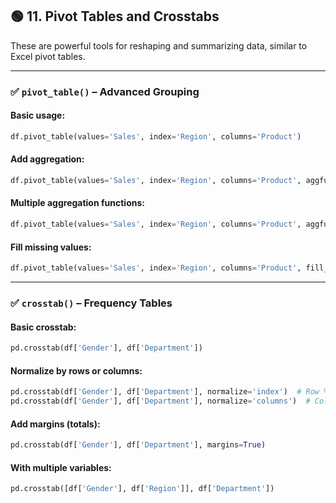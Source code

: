 ## 🟢 **11. Pivot Tables and Crosstabs**

These are powerful tools for reshaping and summarizing data, similar to Excel pivot tables.

---

### ✅ `pivot_table()` – Advanced Grouping

#### Basic usage:

```python
df.pivot_table(values='Sales', index='Region', columns='Product')
```

#### Add aggregation:

```python
df.pivot_table(values='Sales', index='Region', columns='Product', aggfunc='sum')
```

#### Multiple aggregation functions:

```python
df.pivot_table(values='Sales', index='Region', columns='Product', aggfunc=['sum', 'mean'])
```

#### Fill missing values:

```python
df.pivot_table(values='Sales', index='Region', columns='Product', fill_value=0)
```

---

### ✅ `crosstab()` – Frequency Tables

#### Basic crosstab:

```python
pd.crosstab(df['Gender'], df['Department'])
```

#### Normalize by rows or columns:

```python
pd.crosstab(df['Gender'], df['Department'], normalize='index')  # Row %
pd.crosstab(df['Gender'], df['Department'], normalize='columns')  # Column %
```

#### Add margins (totals):

```python
pd.crosstab(df['Gender'], df['Department'], margins=True)
```

#### With multiple variables:

```python
pd.crosstab([df['Gender'], df['Region']], df['Department'])
```

